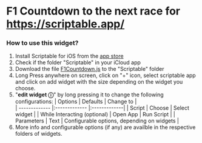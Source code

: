 
# F1 Countdown to the next race for https://scriptable.app/

### How to use this widget?

1. Install Scriptable for iOS from the [app store](https://apps.apple.com/us/app/scriptable/id1405459188)
2. Check if the folder "Scriptable" in your iCloud app
3. Download the file [F1Countdown.js](/F1Countdown.js) to the "Scriptable" folder
4. Long Press anywhere on screen, click on "+" icon, select scriptable app and click on add widget with the size depending on the widget you choose.
5. "**edit widget ⓘ**" by long pressing it to change the following configurations:
    | Options        | Defaults |  Change to |      
    | ------------- |:------------- |:-------------|
    | Script     | Choose | Select widget |
    | While Interacting (optional)  | Open App | Run Script |
    | Parameters | Text | Configurable options, depending on widgets  |
6. More info and configurable options (if any) are availble in the respective folders of widgets.
